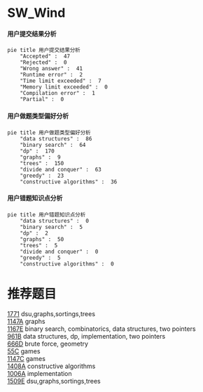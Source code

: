 # SW_Wind

<!-- tabs:start -->



#### **用户提交结果分析**

```mermaid
pie title 用户提交结果分析
    "Accepted" :  47
    "Rejected" :  0
    "Wrong answer" :  41
    "Runtime error" :  2
    "Time limit exceeded" :  7
    "Memory limit exceeded" :  0
    "Compilation error" :  1
    "Partial" :  0
```

#### **用户做题类型偏好分析**

```mermaid
pie title 用户做题类型偏好分析
    "data structures" :  86
    "binary search" :  64
    "dp" :  170
    "graphs" :  9
    "trees" :  150
    "divide and conquer" :  63
    "greedy" :  23
    "constructive algorithms" :  36
```
#### **用户错题知识点分析**

```mermaid
pie title 用户错题知识点分析
    "data structures" :  0
    "binary search" :  5
    "dp" :  2
    "graphs" :  50
    "trees" :  5
    "divide and conquer" :  0
    "greedy" :  5
    "constructive algorithms" :  0
```



<!-- tabs:end -->
# 推荐题目
[1771](https://codeforces.com/contest/177/problem/1)		dsu,graphs,sortings,trees		  
[1147A](https://codeforces.com/contest/1147/problem/A)		graphs		  
[1167E](https://codeforces.com/contest/1167/problem/E)		binary search,
                        combinatorics,
                        data structures,
                        two pointers		  
[961B](https://codeforces.com/contest/961/problem/B)		data structures,
                        dp,
                        implementation,
                        two pointers		  
[666D](https://codeforces.com/contest/666/problem/D)		brute force,
                        geometry		  
[55C](https://codeforces.com/contest/55/problem/C)		games		  
[1147C](https://codeforces.com/contest/1147/problem/C)		games		  
[1408A](https://codeforces.com/contest/1408/problem/A)		constructive algorithms		  
[1006A](https://codeforces.com/contest/1006/problem/A)		implementation		  
[1509E](https://codeforces.com/contest/1509/problem/E)		dsu,graphs,sortings,trees		  
